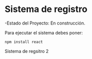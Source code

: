 <h1> Sistema de registro</h1>

-Estado del Proyecto: En construcción.

Para ejecutar el sistema debes poner:

```npm install react```

Sistema de regsitro 2
